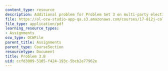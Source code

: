 ```yaml
---
content_type: resource
description: Additional problem for Problem Set 3 on multi-party election games.
file: https://ol-ocw-studio-app-qa.s3.amazonaws.com/courses/17-812j-collective-choice-i-fall-2008/ccfd30095105f424193c5bcb2e77962e_problem3b.pdf
file_type: application/pdf
learning_resource_types:
- Assignments
ocw_type: OCWFile
parent_title: Assignments
parent_type: CourseSection
resourcetype: Document
title: Problem 3.B
uid: ccfd3009-5105-f424-193c-5bcb2e77962e
---
```

